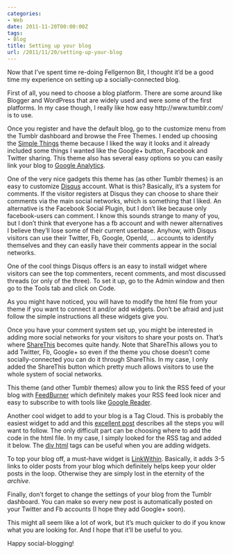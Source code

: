 ```yaml
---
categories:
- Web
date: 2011-11-20T00:00:00Z
tags:
- Blog
title: Setting up your blog
url: /2011/11/20/setting-up-your-blog
---
```


<p>Now that I&#8217;ve spent time re-doing Fellgernon Bit, I thought it&#8217;d be a good time my experience on setting up a socially-connected blog.</p>
<p>First of all, you need to choose a blog platform. There are some around like Blogger and WordPress that are widely used and were some of the first platforms. In my case though, I really like how easy http://www.tumblr.com/ is to use. </p>
<p>Once you register and have the default blog, go to the customize menu from the Tumblr dashboard and browse the Free Themes. I ended up choosing the <a href="http://simplethingstheme.tumblr.com/">Simple Things</a> theme because I liked the way it looks and it already included some things I wanted like the Google+ button, Facebook and Twitter sharing. This theme also has several easy options so you can easily link your blog to <a href="http://www.google.com/analytics/">Google Analytics</a>. </p>
<p>One of the very nice gadgets this theme has (as other Tumblr themes) is an easy to customize <a href="http://disqus.com/dashboard/">Disqus</a> account. What is this? Basically, it&#8217;s a system for comments. If the visitor registers at Disqus they can choose to share their comments via the main social networks, which is something that I liked. An alternative is the Facebook Social Plugin, but I don&#8217;t like because only facebook-users can comment. I know this sounds strange to many of you, but I don&#8217;t think that everyone has a fb account and with newer alternatives I believe they&#8217;ll lose some of their current userbase. Anyhow, with Disqus visitors can use their Twitter, Fb, Google, OpenId, &#8230; accounts to identify themselves and they can easily have their comments appear in the social networks.</p>
<p>One of the cool things Disqus offers is an easy to install widget where visitors can see the top commenters, recent comments, and most discussed threads (or only of the three). To set it up, go to the Admin window and then go to the Tools tab and click on Code.</p>
<p>As you might have noticed, you will have to modify the html file from your theme if you want to connect it and/or add widgets. Don&#8217;t be afraid and just follow the simple instructions all these widgets give you.</p>
<p>Once you have your comment system set up, you might be interested in adding more social networks for your visitors to share your posts on. That&#8217;s where <a href="http://sharethis.com/">ShareThis</a> becomes quite handy. Note that ShareThis allows you to add Twitter, Fb, Google+ so even if the theme you chose doesn&#8217;t come socially-connected you can do it through ShareThis. In my case, I only added the ShareThis button which pretty much allows visitors to use the whole system of social networks. </p>
<p>This theme (and other Tumblr themes) allow you to link the RSS feed of your blog with <a href="http://feedburner.google.com">FeedBurner</a> which definitely makes your RSS feed look nicer and easy to subscribe to with tools like <a href="http://www.google.com/reader">Google Reader</a>.</p>
<p>Another cool widget to add to your blog is a Tag Cloud. This is probably the easiest widget to add and this <a href="http://oobly.com/2011/08/05/how-to-get-display-a-post-tag-cloud-widget-in-your-tumblr-blog_387/">excellent post</a> describes all the steps you will want to follow. The only difficult part can be choosing where to add the code in the html file. In my case, I simply looked for the RSS tag and added it below. The <a href="http://www.w3schools.com/tags/tag_div.asp">div html</a> tags can be useful when you are adding widgets.</p>
<p>To top your blog off, a must-have widget is <a href="http://www.linkwithin.com/">LinkWithin</a>. Basically, it adds 3-5 links to older posts from your blog which definitely helps keep your older posts in the loop. Otherwise they are simply lost in the eternity of the <em>archive</em>.</p>
<p>Finally, don&#8217;t forget to change the settings of your blog from the Tumblr dashboard. You can make so every new post is automatically posted on your Twitter and Fb accounts (I hope they add Google+ soon). </p>
<p>This might all seem like a lot of work, but it&#8217;s much quicker to do if you know what you are looking for. And I hope that it&#8217;ll be useful to you.</p>
<p>Happy social-blogging!</p>

